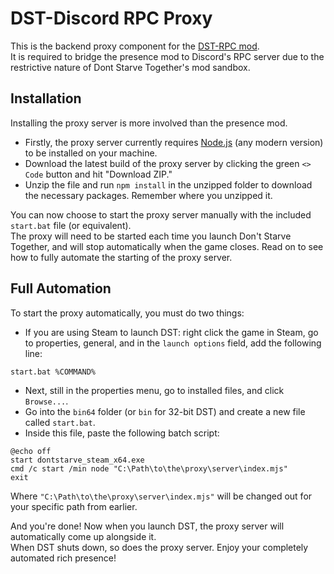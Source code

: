# DST-Discord RPC Proxy

This is the backend proxy component for the [DST-RPC mod](https://github.com/AxiomDev-Dont-Starve/DST-RPC-Mod). <br>
It is required to bridge the presence mod to Discord's RPC server due to the restrictive nature of Dont Starve Together's mod sandbox.

## Installation
Installing the proxy server is more involved than the presence mod.

* Firstly, the proxy server currently requires [Node.js](https://nodejs.org/) (any modern version) to be installed on your machine.
* Download the latest build of the proxy server by clicking the green `<> Code` button and hit "Download ZIP."
* Unzip the file and run `npm install` in the unzipped folder to download the necessary packages. Remember where you unzipped it.

You can now choose to start the proxy server manually with the included ``start.bat`` file (or equivalent). <br>
The proxy will need to be started each time you launch Don't Starve Together, and will stop automatically when the game closes.
Read on to see how to fully automate the starting of the proxy server.

## Full Automation
To start the proxy automatically, you must do two things:
* If you are using Steam to launch DST: right click the game in Steam, go to properties, general, and in the `launch options` field, add the following line: <br>
```
start.bat %COMMAND%
```
* Next, still in the properties menu, go to installed files, and click `Browse...`.
* Go into the `bin64` folder (or `bin` for 32-bit DST) and create a new file called `start.bat`.
* Inside this file, paste the following batch script:
```
@echo off
start dontstarve_steam_x64.exe
cmd /c start /min node "C:\Path\to\the\proxy\server\index.mjs"
exit
```
Where `"C:\Path\to\the\proxy\server\index.mjs"` will be changed out for your specific path from earlier.

And you're done! Now when you launch DST, the proxy server will automatically come up alongside it. <br>
When DST shuts down, so does the proxy server. Enjoy your completely automated rich presence!